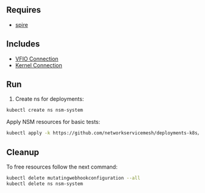 ## Requires

- [spire](../spire)

## Includes

- [VFIO Connection](../use-cases/Vfio2Noop)
- [Kernel Connection](../use-cases/SriovKernel2Noop)

## Run

1. Create ns for deployments:
```bash
kubectl create ns nsm-system
```

Apply NSM resources for basic tests:
```bash
kubectl apply -k https://github.com/networkservicemesh/deployments-k8s/examples/sriov?ref=759471b6184b85ad0179270f3058a25b3e1fb09b
```

## Cleanup

To free resources follow the next command:
```bash
kubectl delete mutatingwebhookconfiguration --all
kubectl delete ns nsm-system
```
